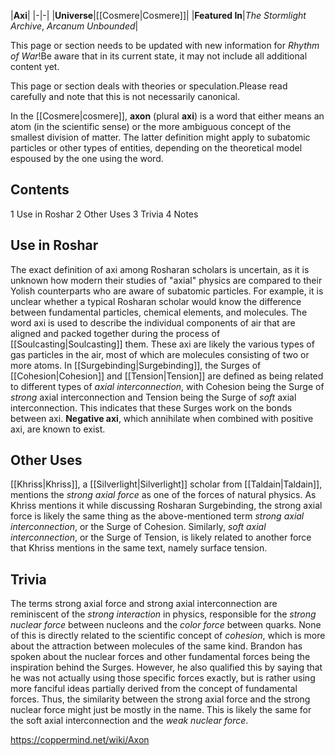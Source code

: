 |**Axi**|
|-|-|
|**Universe**|[[Cosmere\|Cosmere]]|
|**Featured In**|*The Stormlight Archive*, *Arcanum Unbounded*|

This page or section needs to be updated with new information for *Rhythm of War*!Be aware that in its current state, it may not include all additional content yet.

This page or section deals with theories or speculation.Please read carefully and note that this is not necessarily canonical.

In the [[Cosmere\|cosmere]], **axon** (plural **axi**) is a word that either means an atom (in the scientific sense) or the more ambiguous concept of the smallest division of matter. The latter definition might apply to subatomic particles or other types of entities, depending on the theoretical model espoused by the one using the word.

## Contents

1 Use in Roshar
2 Other Uses
3 Trivia
4 Notes


## Use in Roshar
The exact definition of axi among Rosharan scholars is uncertain, as it is unknown how modern their studies of "axial" physics are compared to their Yolish counterparts who are aware of subatomic particles. For example, it is unclear whether a typical Rosharan scholar would know the difference between fundamental particles, chemical elements, and molecules.
The word axi is used to describe the individual components of air that are aligned and packed together during the process of [[Soulcasting\|Soulcasting]] them. These axi are likely the various types of gas particles in the air, most of which are molecules consisting of two or more atoms.
In [[Surgebinding\|Surgebinding]], the Surges of [[Cohesion\|Cohesion]] and [[Tension\|Tension]] are defined as being related to different types of *axial interconnection*, with Cohesion being the Surge of *strong* axial interconnection and Tension being the Surge of *soft* axial interconnection. This indicates that these Surges work on the bonds between axi.
**Negative axi**, which annihilate when combined with positive axi, are known to exist.

## Other Uses
[[Khriss\|Khriss]], a [[Silverlight\|Silverlight]] scholar from [[Taldain\|Taldain]], mentions the *strong axial force* as one of the forces of natural physics.
As Khriss mentions it while discussing Rosharan Surgebinding, the strong axial force is likely the same thing as the above-mentioned term *strong axial interconnection*, or the Surge of Cohesion.
Similarly, *soft axial interconnection*, or the Surge of Tension, is likely related to another force that Khriss mentions in the same text, namely surface tension.

## Trivia
The terms strong axial force and strong axial interconnection are reminiscent of the *strong interaction* in physics, responsible for the *strong nuclear force* between nucleons and the *color force* between quarks. None of this is directly related to the scientific concept of *cohesion*, which is more about the attraction between molecules of the same kind.
Brandon has spoken about the nuclear forces and other fundamental forces being the inspiration behind the Surges. However, he also qualified this by saying that he was not actually using those specific forces exactly, but is rather using more fanciful ideas partially derived from the concept of fundamental forces. Thus, the similarity between the strong axial force and the strong nuclear force might just be mostly in the name. This is likely the same for the soft axial interconnection and the *weak nuclear force*.


https://coppermind.net/wiki/Axon